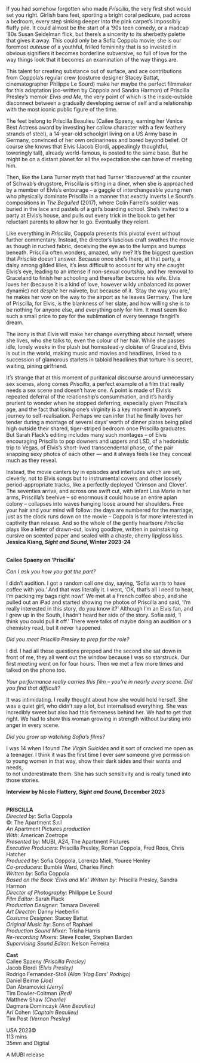 
If you had somehow forgotten who made _Priscilla_, the very first shot would set you right. Girlish bare feet, sporting a bright coral pedicure, pad across a bedroom, every step sinking deeper into the pink carpet’s impossibly fluffy pile. It could almost be the start of a ’90s teen comedy, or a madcap ’80s Susan Seidelman flick, but there’s a sincerity to its sherbetty palette that gives it away. This could only be a Sofia Coppola movie; she is our foremost _auteuse_ of a youthful, frilled femininity that is so invested in obvious signifiers it becomes borderline subversive; so full of love for the way things look that it becomes an examination of the way things are.

This talent for creating substance out of surface, and ace contributions from Coppola’s regular crew (costume designer Stacey Battat, cinematographer Philippe Le Sourd) make her maybe the perfect filmmaker for this adaptation (co-written by Coppola and Sandra Harmon) of Priscilla Presley’s memoir _Elvis and Me_, the very point of which is the inside-outside disconnect between a gradually developing sense of self and a relationship with the most iconic public figure of the time.

The feet belong to Priscilla Beaulieu (Cailee Spaeny, earning her Venice Best Actress award by investing her callow character with a few feathery strands of steel), a 14-year-old schoolgirl living on a US Army base in Germany, convinced of her own ordinariness and bored beyond belief. Of course she knows that Elvis (Jacob Elordi, appealingly thoughtful, toweringly tall), already world-famous, is posted to the same base. But he might be on a distant planet for all the expectation she can have of meeting him.

Then, like the Lana Turner myth that had Turner ‘discovered’ at the counter of Schwab’s drugstore, Priscilla is sitting in a diner, when she is approached by a member of Elvis’s entourage – a gaggle of interchangeable young men who physically dominate Priscilla in a manner that exactly inverts Le Sourd’s compositions in _The Beguiled_ (2017), where Colin Farrell’s soldier was buried in the lace and pastels of a girl’s boarding school. She’s invited to a party at Elvis’s house, and pulls out every trick in the book to get her reluctant parents to allow her to go. Eventually they relent.

Like everything in _Priscilla_, Coppola presents this pivotal event without further commentary. Instead, the director’s luscious craft swathes the movie as though in ruched fabric, deceiving the eye as to the lumps and bumps beneath. Priscilla often wonders, amazed, why me? It’s the biggest question that _Priscilla_ doesn’t answer. Because once she’s there, at that party, a daisy among gilded lilies, it’s less difficult to account for why she caught Elvis’s eye, leading to an intense if non-sexual courtship, and her removal to Graceland to finish her schooling and thereafter become his wife. Elvis loves her (because it is a kind of love, however wildy unbalanced its power dynamic) not _despite_ her naivete, but because of it. ‘Stay the way you are,’ he makes her vow on the way to the airport as he leaves Germany. The lure of Priscilla, for Elvis, is the blankness of her slate, and how willing she is to be nothing for anyone else, and everything only for him. It must seem like such a small price to pay for the sublimation of every teenage fangirl’s dream.

The irony is that Elvis will make her change everything about herself, where she lives, who she talks to, even the colour of her hair. While she passes idle, lonely weeks in the plush but homestead-y cloister of Graceland, Elvis is out in the world, making music and movies and headlines, linked to a succession of glamorous starlets in tabloid headlines that torture his secret, waiting, pining girlfriend.

It’s strange that at this moment of puritanical discourse around unnecessary sex scenes, along comes _Priscilla_, a perfect example of a film that really needs a sex scene and doesn’t have one. A point is made of Elvis’s repeated deferral of the relationship’s consummation, and it’s hardly prurient to wonder when he stopped deferring, especially given Priscilla’s age, and the fact that losing one’s virginity is a key moment in anyone’s journey to self-realisation. Perhaps we can infer that he finally loves her tender during a montage of several days’ worth of dinner plates being piled high outside their shared, tiger-striped bedroom once Priscilla graduates. But Sarah Flack’s editing includes many such montages – of Elvis encouraging Priscilla to pop downers and uppers and LSD, of a hedonistic trip to Vegas, of Elvis’s short-lived transcendental phase, of the pair snapping sexy photos of each other — and it always feels like they conceal much as they reveal.

Instead, the movie canters by in episodes and interludes which are set, cleverly, not to Elvis songs but to instrumental covers and other loosely period-appropriate tracks, like a perfectly deployed ‘Crimson and Clover’. The seventies arrive, and across one swift cut, with infant Lisa Marie in her arms, Priscilla’s beehive – so enormous it could house an entire apian colony – collapses into waves hanging loose around her shoulders. Free your hair and your mind will follow: the days are numbered for the marriage, just as the clock runs down on the movie – Coppola is far more interested in captivity than release. And so the whole of the gently heartsore _Priscilla_ plays like a letter of drawn-out, loving goodbye, written in painstaking cursive on scented paper and sealed with a chaste, cherry lipgloss kiss.  
**Jessica Kiang, _Sight and Sound_, Winter 2023-24**<br><br>

**Cailee Spaeny on ‘Priscilla’**

_Can I ask you how you got the part?_

I didn’t audition. I got a random call one day, saying, ‘Sofia wants to have coffee with you.’ And that was literally it. I went, ‘OK, that’s all I need to hear, I’m packing my bags right now!’ We met at a French coffee shop, and she pulled out an iPad and started showing me photos of Priscilla and said, ‘I’m really interested in this story, do you know it?’ Although I’m an Elvis fan, and I grew up in the South, I hadn’t heard her side of the story. Sofia said, ‘I think you could pull it off.’ There were talks of maybe doing an audition or a chemistry read, but it never happened.

_Did you meet Priscilla Presley to prep for the role?_

I did. I had all these questions prepped and the second she sat down in front of me, they all went out the window because I was so starstruck. Our first meeting went on for four hours. Then we met a few more times and talked on the phone too.

_Your performance really carries this film – you’re in nearly every scene. Did you find that difficult?_

It was intimidating. I really thought about how she would hold herself. She was a quiet girl, who didn’t say a lot, but internalised everything. She was incredibly sweet but also had this fierceness behind her. We had to get that right. We had to show this woman growing in strength without bursting into anger in every scene.

_Did you grow up watching Sofia’s films?_

I was 14 when I found _The Virgin Suicides_ and it sort of cracked me open as a teenager. I think it was the first time I ever saw someone give permission to young women in that way, show their dark sides and their wants and needs,  
to not underestimate them. She has such sensitivity and is really tuned into those stories.

**Interview by Nicole Flattery, _Sight and Sound_, December 2023**
<br><br>

**PRISCILLA**  
_Directed by_: Sofia Coppola  
©: The Apartment S.r.l  
_An_ Apartment Pictures _production_  
_With_: American Zoetrope  
_Presented by_: MUBI, A24, The Apartment Pictures  
_Executive Producers_: Priscilla Presley,  Roman Coppola, Fred Roos, Chris Hatcher  
_Produced by_: Sofia Coppola, Lorenzo Mieli, Youree Henley  
_Co-producers_: Bumble Ward, Charles Finch  
_Written by_: Sofia Coppola  
_Based on the Book ‘Elvis and Me’ Written by_: Priscilla Presley, Sandra Harmon  
_Director of Photography_: Philippe Le Sourd  
_Film Editor_: Sarah Flack  
_Production Designer_: Tamara Deverell  
_Art Director_: Danny Haeberlin  
_Costume Designer_: Stacey Battat  
_Original Music by_: Sons of Raphael  
_Production Sound Mixer_: Trisha Harris  
_Re-recording Mixers_: Steve Foster, Stephen Barden  
_Supervising Sound Editor_: Nelson Ferreira

**Cast**  
Cailee Spaeny _(Priscilla Presley)_  
Jacob Elordi _(Elvis Presley)_  
Rodrigo Fernandez-Stoll _(Alan ‘Hog Ears’ Rodrigo)_  
Daniel Beirne _(Joe)_  
Dan Abramovici _(Jerry)_  
Tim Dowler-Coltman _(Red)_  
Matthew Shaw _(Charlie)_  
Dagmara Dominczyk _(Ann Beaulieu)_  
Ari Cohen _(Captain Beaulieu)_  
Tim Post _(Vernon Presley)_

USA 2023©  
113 mins  
35mm and Digital

A MUBI release
<br><br>
<!--stackedit_data:
eyJoaXN0b3J5IjpbMTg0NDY1MjQ5N119
-->